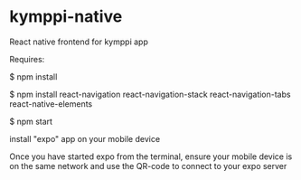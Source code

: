 # kymppi-native
React native frontend for kymppi app

Requires:

$ npm install

$ npm install react-navigation react-navigation-stack react-navigation-tabs react-native-elements

$ npm start

install "expo" app on your mobile device

Once you have started expo from the terminal, ensure your mobile device is on the same network and use the QR-code to connect to your expo server
